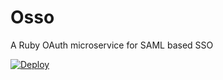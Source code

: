 # Osso
A Ruby OAuth microservice for SAML based SSO

[![Deploy](https://www.herokucdn.com/deploy/button.svg)](https://heroku.com/deploy)
